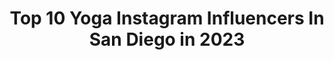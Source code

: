 ---
title: Top 10 Yoga Instagram Influencers In San Diego in 2023
description: >-
  Find top yoga Instagram influencers in San Diego in 2023. Most popular hashtags: #yoga #sandiego #fitness #repost.
platform: Instagram
hits: 39
text_top: Analyze the best Instagram accounts on inBeat.
text_bottom: Our platform aggregates 39 Instagram influencers like this in San Diego, United States for you to collaborate.
profiles:
  - username: "lisadillon"
    fullname: >-
      Lisa Dillon 🌴
    bio: >-
      San Diego Livin ☀️ repped by @shamonfreitas SD @ottomodels.agency OC @cgmmodels MIA @astonmodels LA @saltmodel ATL @tngmodels LV @starsmanagement SF
    location: "United States"
    followers: 77311
    engagement: 123
    commentsToLikes: 0.041166
    id: ck0vycjcs3b1l0i1903yttp2e
    verified: false
    hashtags: "#fitness, #yoga, #sandiego, #hylete"
  - username: "lotsoftotss"
    fullname: >-
      Tatiana Koval | Fitness
    bio: >-
      💫Taking a Spiritual Approach to Fitness 🧘🏽‍♀️ Yoga Instructor 🌈Nutrition Coach 🌏Online Personal Trainer
    location: "United States"
    followers: 22754
    engagement: 170
    commentsToLikes: 0.083017
    id: ck6u9c8l1wpj10j71qvj9ymub
    verified: false
    hashtags: "#calisthenics, #fitfam, #weightlossdiet, #personaltrainer"
  - username: "emeraldgordonwulf"
    fullname: >-
      Emerald Gordon Wulf
    bio: >-
      14 🎂 contortionist 🎪 actress 🎥 model 📷 AGT ⭐️ Little Big Shots 🎬 Toddlers & Tiaras TikTok: TheEmeraldGordonWulf EmeraldGW.com Contact@FlexyEm.com 💗
    location: "United States"
    followers: 200996
    engagement: 452
    commentsToLikes: 0.030172
    id: ck15rahvx6yu10i192zk9ns5z
    verified: false
    hashtags: "#yogachallenge, #gymnastics, #backbend, #imattertojordan"
  - username: "henrycorralesmma"
    fullname: >-
      Henry Corrales
    bio: >-
      Bellator Featherweight👊🏽💥 🌵🏜🚶🏽‍♂️ Former 5x King of the Cage 145lb champ #fightready 🛫 🌎
    location: "United States"
    followers: 36683
    engagement: 237
    commentsToLikes: 0.112011
    id: ck14k616wnwle0i190p2on3lz
    verified: true
    hashtags: "#repost, #bellator250, #bellator, #surf"
  - username: "runwithvictoria"
    fullname: >-
      Victoria
    bio: >-
      She/Her San Diego | Professor | Yoga Instructor Runner >> #girLab || @flygirlsxtsp Shop Small Business >> @backtrack.sd
    location: "United States"
    followers: 2570
    engagement: 1506
    commentsToLikes: 0.065363
    id: ck8tajcgfs0ab0j78rcmjin7y
    verified: false
    hashtags: "#girlab, #everyday, #blacklivesmatter, #yogasculpt"
  - username: "runnylegs"
    fullname: >-
      Jenny
    bio: >-
      Run-Travel-EatⓋ ❤@ultrarunnersd❤️ @altrarunning RedTeam @runinrabbit @lamarathon @rundoyen @runcoachtj #teamjaybird @headsweats Peloton Code Y87NQW
    location: "United States"
    followers: 25884
    engagement: 419
    commentsToLikes: 0.033725
    id: ck5pvh3behun40i11s757rbdz
    verified: false
    hashtags: "#sunset, #runhappy, #wander, #seenonmyrun"
  - username: "daddyslittlepeanut83"
    fullname: >-
      Pamela Adams
    bio: >-
      You can find me outside doing outdoorsy things. 🧘🏻‍♀️🎨💪🏼🐾🎣🏃‍♀️🌵🏕🌲⛰ Lifeworker ✨ Visionary 👁 Be mindful of what makes your mind full. Be the change 🔮
    location: "United States"
    followers: 2544
    engagement: 1494
    commentsToLikes: 0.104319
    id: ckaos8e99qkg20i78evb8fj4e
    verified: false
    hashtags: "#divine, #beon12, #adventure, #colorfulcolorado"
  - username: "thelorbrothers"
    fullname: >-
      VillN & MPACT | KINJAZ TWINJAZ
    bio: >-
      Twins 🦅🦁| B-boys/Dancers | Choreographers/Coaches | “Inspire through Creating & Sharing” #thelorbrothers @mpact_lor @villnlor @viidose (Plant-based)
    location: "United States"
    followers: 15160
    engagement: 191
    commentsToLikes: 0.015881
    id: ck6ua371i17wh0j71qyexk9wx
    verified: false
    hashtags: "#changesthemovement, #viidose, #breaklife, #justinbieber"
  - username: "keiranocetti_"
    fullname: >-
      Keira Nocetti ⚡️
    bio: >-
      mission • to inspire and guide you to manage meaningful connection within all areas of your life, on and beyond your mat @yogabox_
    location: "United States"
    followers: 5495
    engagement: 922
    commentsToLikes: 0.038785
    id: ckapcarx632d80i78nozqwmf9
    verified: false
    hashtags: "#sandiegoyoga, #livestreamworkout, #homeworkout, #athomeworkouts"
  - username: "clarkgracie"
    fullname: >-
      Clark Gracie®
    bio: >-
      World Champ Pan Champ @gracieallegiancehq gracieallegiance.com
    location: "United States"
    followers: 36838
    engagement: 214
    commentsToLikes: 0.028578
    id: ck5q1l6u5bimm0i114lobgt8a
    verified: false
    hashtags: "#sandiegojiujitsu, #repost, #gracieallegiance, #mma"
---